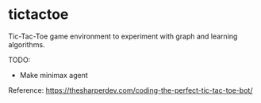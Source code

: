 # tictactoe
Tic-Tac-Toe game environment to experiment with graph and learning algorithms.

TODO:
- Make minimax agent

Reference: https://thesharperdev.com/coding-the-perfect-tic-tac-toe-bot/
